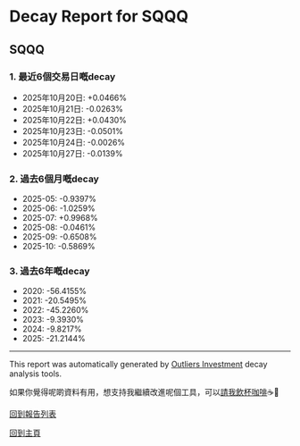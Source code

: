 # Decay Report for SQQQ

## SQQQ

### 1. 最近6個交易日嘅decay

- 2025年10月20日: +0.0466%
- 2025年10月21日: -0.0263%
- 2025年10月22日: +0.0430%
- 2025年10月23日: -0.0501%
- 2025年10月24日: -0.0026%
- 2025年10月27日: -0.0139%

### 2. 過去6個月嘅decay

- 2025-05: -0.9397%
- 2025-06: -1.0259%
- 2025-07: +0.9968%
- 2025-08: -0.0461%
- 2025-09: -0.6508%
- 2025-10: -0.5869%

### 3. 過去6年嘅decay

- 2020: -56.4155%
- 2021: -20.5495%
- 2022: -45.2260%
- 2023: -9.3930%
- 2024: -9.8217%
- 2025: -21.2144%

------------------------------
This report was automatically generated by [Outliers Investment](https://outliersecon.github.io/Outliers-Investment/) decay analysis tools.

如果你覺得呢啲資料有用，想支持我繼續改進呢個工具，可以[請我飲杯咖啡](https://buymeacoffee.com/outliersecon)☕🙏

[回到報告列表](https://outliersecon.github.io/Outliers-Investment/reports/reports_public)

[回到主頁](https://outliersecon.github.io/Outliers-Investment/)